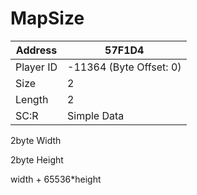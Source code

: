 #  MapSize
Address   | 57F1D4
----------|-------------
Player ID | -11364 (Byte Offset: 0)
Size 	  | 2
Length 	  | 2
SC:R      | Simple Data

2byte Width
2byte Height

width + 65536*height
